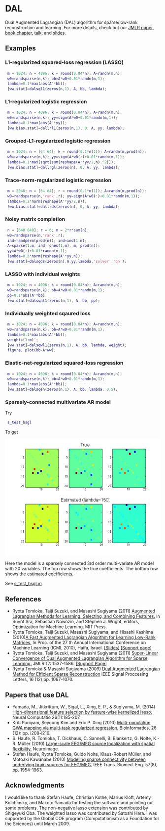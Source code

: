 # DAL

Dual Augmented Lagrangian (DAL) algorithm for sparse/low-rank reconstruction and learning. For more details, check out our [JMLR paper](http://jmlr.csail.mit.edu/papers/v12/tomioka11a.html), [book chapter](http://ttic.uchicago.edu/~ryotat/opt_book.pdf), [talk](http://videolectures.net/nipsworkshops09_tomioka_slc/), and [slides](http://ttic.uchicago.edu/~ryotat/talks/opt09talk.pdf).


## Examples

### L1-regularized squared-loss regression (LASSO)

```matlab
 m = 1024; n = 4096; k = round(0.04*n); A=randn(m,n);
 w0=randsparse(n,k); bb=A*w0+0.01*randn(m,1);
 lambda=0.1*max(abs(A'*bb));
 [ww,stat]=dalsql1(zeros(n,1), A, bb, lambda);
```

### L1-regularized logistic regression

```matlab
 m = 1024; n = 4096; k = round(0.04*n); A=randn(m,n);
 w0=randsparse(n,k); yy=sign(A*w0+0.01*randn(m,1));
 lambda=0.1*max(abs(A'*yy));
 [ww,bias,stat]=dallrl1(zeros(n,1), 0, A, yy, lambda);
```

### Grouped-L1-regularized logistic regression

```matlab
 m = 1024; n = [64 64]; k = round(0.1*n(1)); A=randn(m,prod(n));
 w0=randsparse(n,k); yy=sign(A*w0(:)+0.01*randn(m,1));
 lambda=0.1*max(sqrt(sum(reshape(A'*yy/2,n).^2)));
 [ww,bias,stat]=dallrgl(zeros(n), 0, A, yy, lambda);
```

###  Trace-norm-regularized logistic regression

```matlab
 m = 2048; n = [64 64]; r = round(0.1*n(1)); A=randn(m,prod(n));
 w0=randsparse(n,'rank',r); yy=sign(A*w0(:)+0.01*randn(m,1));
 lambda=0.2*norm(reshape(A'*yy/2,n));
 [ww,bias,stat]=dallrds(zeros(n), 0, A, yy, lambda);
```

### Noisy matrix completion
```matlab
 n = [640 640]; r = 6; m = 2*r*sum(n);
 w0=randsparse(n,'rank',r);
 ind=randperm(prod(n)); ind=ind(1:m);
 A=sparse(1:m, ind, ones(1,m), m, prod(n));
 yy=A*w0(:)+0.01*randn(m,1);
 lambda=0.3*norm(reshape(A'*yy,n));
 [ww,stat]=dalsqds(zeros(n),A,yy,lambda,'solver','qn');
```

### LASSO with individual weights

```matlab
 m = 1024; n = 4096; k = round(0.04*n); A=randn(m,n);
 w0=randsparse(n,k); bb=A*w0+0.01*randn(m,1);
 pp=0.1*abs(A'*bb);
 [ww,stat]=dalsqal1(zeros(n,1), A, bb, pp);
```

### Individually weighted sqaured loss

```matlab
 m = 1024; n = 4096; k = round(0.04*n); A=randn(m,n);
 w0=randsparse(n,k); bb=A*w0+0.01*randn(m,1);
 lambda=0.1*max(abs(A'*bb));
 weight=(1:m)';
 [ww,stat]=dalsqwl1(zeros(n,1), A, bb, lambda, weight);
 figure, plot(bb-A*ww);
```

### Elastic-net-regularized squared-loss regression

```matlab
 m = 1024; n = 4096; k = round(0.04*n); A=randn(m,n);
 w0=randsparse(n,k); bb=A*w0+0.01*randn(m,1);
 lambda=0.1*max(abs(A'*bb));
 [ww,stat]=dalsqen(zeros(n,1), A, bb, lambda, 0.5);
```

### Sparsely-connected multivariate AR model
Try
```matlab
 s_test_hsgl
```
To get

![Estimation of sparsely-connected MVAR coefficients](./mvar.png)

Here the model is a sparsely connected 3rd order multi-variate AR model with 20 variables. The top row shows the true coefficients. The bottom row shows the estimated coefficients.

See [s_test_hsgl.m](./matlab/s_test_hsgl.m)

## References

 * Ryota Tomioka, Taiji Suzuki, and Masashi Sugiyama (2011) [Augmented Lagrangian Methods for Learning, Selecting, and Combining Features.](http://ttic.uchicago.edu/~ryotat/opt_book.pdf) In Suvrit Sra, Sebastian Nowozin, and Stephen J. Wright, editors, Optimization for Machine Learning. MIT Press.
 * Ryota Tomioka, Taiji Suzuki, Masashi Sugiyama, and Hisashi Kashima (2010)[A Fast Augmented Lagrangian Algorithm for Learning Low-Rank Matrices.](http://www.ibis.t.u-tokyo.ac.jp/ryotat/icml2010.pdf) In Proc. of the 27 th Annual International Conference on Machine Learning (ICML 2010), Haifa, Israel. [[Slides]](http://www.ibis.t.u-tokyo.ac.jp/ryotat/icml10talk.pdf) [[Support page]](http://www.ibis.t.u-tokyo.ac.jp/RyotaTomioka/Softwares/SupportPageICML10)
 * Ryota Tomioka, Taiji Suzuki, and Masashi Sugiyama (2011) [Super-Linear Convergence of Dual Augmented Lagrangian Algorithm for Sparse Learning.](http://jmlr.org/papers/volume12/tomioka11a/tomioka11a.pdf) JMLR 12: 1537-1586. [[Support Page]](http://www.ibis.t.u-tokyo.ac.jp/RyotaTomioka/Softwares/SupportPageOpt09)
 * Ryota Tomioka &amp; Masashi Sugiyama (2009) [Dual Augmented Lagrangian Method for Efficient Sparse Reconstruction](http://ieeexplore.ieee.org/search/wrapper.jsp?arnumber=5204163/) IEEE Signal Proccesing Letters, 16 (12) pp. 1067-1070.

## Papers that use DAL

 * Yamada, M., Jitkrittum, W., Sigal, L., Xing, E. P., & Sugiyama, M. (2014) [High-dimensional feature selection by feature-wise kernelized lasso.](http://sugiyama-www.cs.titech.ac.jp/~sugi/2014/HSICLasso.pdf) Neural Computatio 26(1):185-207.
 * Kriti Puniyani, Seyoung Kim and Eric P. Xing (2010) [Multi-population GWA mapping via multi-task regularized regression.](http://bioinformatics.oxfordjournals.org/content/26/12/i208) Bioinformatics, 26 (12): pp. i208-i216.
 *  S. Haufe, R. Tomioka, T. Dickhaus, C. Sannelli, B. Blankertz, G. Nolte, K.-R. Müller (2010) [Large-scale EEG/MEG source localization with spatial flexibility.](http://www.ncbi.nlm.nih.gov/pubmed/20832477) Neuroimage.
 *  Stefan Haufe, Ryota Tomioka, Guido Nolte, Klaus-Robert Müller, and Motoaki Kawanabe (2010) [Modeling sparse connectivity between underlying brain sources for EEG/MEG.](http://www.ncbi.nlm.nih.gov/pubmed/20483681) IEEE Trans. Biomed. Eng. 57(8), pp. 1954-1963.


## Acknowledgments

I would like to thank Stefan Haufe, Christian Kothe, Marius Kloft, Artemy Kolchinsky, and Makoto Yamada for testing the software and pointing out some problems. The non-negative lasso extension was contributed by Shigeyuki Oba. The weighted lasso was contributed by Satoshi Hara. I was supported by the Global COE program (Computationism as a Foundation for the Sciences) until March 2009.
